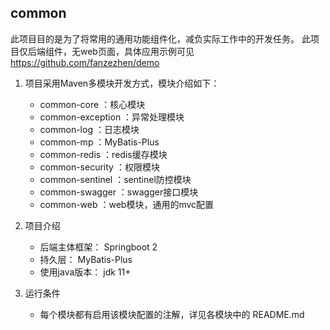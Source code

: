 common
------------------------------------------
此项目目的是为了将常用的通用功能组件化，减负实际工作中的开发任务。
此项目仅后端组件，无web页面，具体应用示例可见 https://github.com/fanzezhen/demo
1. 项目采用Maven多模块开发方式，模块介绍如下：
    * common-core                  ：核心模块
    * common-exception             ：异常处理模块
    * common-log                   ：日志模块
    * common-mp                    ：MyBatis-Plus
    * common-redis                 ：redis缓存模块
    * common-security              ：权限模块
    * common-sentinel              ：sentinel防控模块
    * common-swagger               ：swagger接口模块
    * common-web                   ：web模块，通用的mvc配置
   
2. 项目介绍
   * 后端主体框架： Springboot 2
   * 持久层： MyBatis-Plus
   * 使用java版本： jdk 11+
   
3. 运行条件
   * 每个模块都有启用该模块配置的注解，详见各模块中的 README.md
